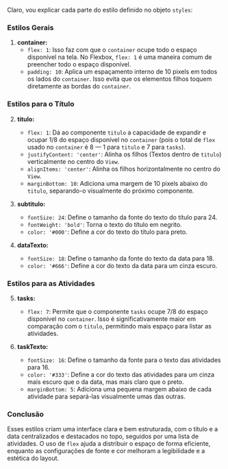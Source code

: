 Claro, vou explicar cada parte do estilo definido no objeto `styles`:

### Estilos Gerais

1. **container:**
   - `flex: 1`: Isso faz com que o `container` ocupe todo o espaço disponível na tela. No Flexbox, `flex: 1` é uma maneira comum de preencher todo o espaço disponível.
   - `padding: 10`: Aplica um espaçamento interno de 10 pixels em todos os lados do `container`. Isso evita que os elementos filhos toquem diretamente as bordas do `container`.

### Estilos para o Título

2. **titulo:**
   - `flex: 1`: Dá ao componente `titulo` a capacidade de expandir e ocupar 1/8 do espaço disponível no `container` (pois o total de `flex` usado no `container` é 8 — 1 para `titulo` e 7 para `tasks`).
   - `justifyContent: 'center'`: Alinha os filhos (Textos dentro de `titulo`) verticalmente no centro do `View`.
   - `alignItems: 'center'`: Alinha os filhos horizontalmente no centro do `View`.
   - `marginBottom: 10`: Adiciona uma margem de 10 pixels abaixo do `titulo`, separando-o visualmente do próximo componente.

3. **subtitulo:**
   - `fontSize: 24`: Define o tamanho da fonte do texto do título para 24.
   - `fontWeight: 'bold'`: Torna o texto do título em negrito.
   - `color: '#000'`: Define a cor do texto do título para preto.

4. **dataTexto:**
   - `fontSize: 18`: Define o tamanho da fonte do texto da data para 18.
   - `color: '#666'`: Define a cor do texto da data para um cinza escuro.

### Estilos para as Atividades

5. **tasks:**
   - `flex: 7`: Permite que o componente `tasks` ocupe 7/8 do espaço disponível no `container`. Isso é significativamente maior em comparação com o `titulo`, permitindo mais espaço para listar as atividades.

6. **taskTexto:**
   - `fontSize: 16`: Define o tamanho da fonte para o texto das atividades para 16.
   - `color: '#333'`: Define a cor do texto das atividades para um cinza mais escuro que o da data, mas mais claro que o preto.
   - `marginBottom: 5`: Adiciona uma pequena margem abaixo de cada atividade para separá-las visualmente umas das outras.

### Conclusão

Esses estilos criam uma interface clara e bem estruturada, com o título e a data centralizados e destacados no topo, seguidos por uma lista de atividades. O uso de `flex` ajuda a distribuir o espaço de forma eficiente, enquanto as configurações de fonte e cor melhoram a legibilidade e a estética do layout.